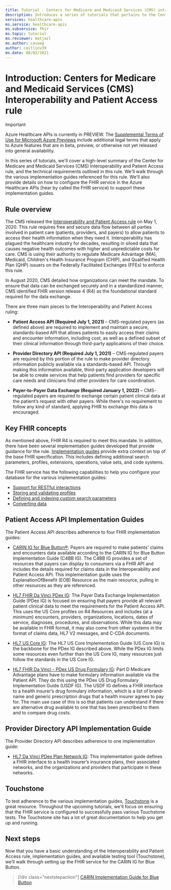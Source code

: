 ```yaml
---
title: Tutorial - Centers for Medicare and Medicaid Services (CMS) introduction - FHIR service
description: Introduces a series of tutorials that pertains to the Center for Medicare and Medicaid Services (CMS) Interoperability and Patient Access rule.  
services: healthcare-apis
ms.service: healthcare-apis
ms.subservice: fhir
ms.topic: tutorial
ms.reviewer: matjazl
ms.author: cavoeg
author: caitlinv39
ms.date: 08/03/2021
---
```


# Introduction: Centers for Medicare and Medicaid Services (CMS) Interoperability and Patient Access rule

> [!IMPORTANT]
> Azure Healthcare APIs is currently in PREVIEW. The [Supplemental Terms of Use for Microsoft Azure Previews](https://azure.microsoft.com/support/legal/preview-supplemental-terms/) include additional legal terms that apply to Azure features that are in beta, preview, or otherwise not yet released into general availability.

In this series of tutorials, we'll cover a high-level summary of the Center for Medicare and Medicaid Services (CMS) Interoperability and Patient Access rule, and the technical requirements outlined in this rule. We'll walk through the various implementation guides referenced for this rule. We'll also provide details on how to configure the FHIR service in the Azure Healthcare APIs (hear by called the FHIR service) to support these implementation guides.


## Rule overview

The CMS released the [Interoperability and Patient Access rule](https://www.cms.gov/Regulations-and-Guidance/Guidance/Interoperability/index) on May 1, 2020. This rule requires free and secure data flow between all parties involved in patient care (patients, providers, and payers) to allow patients to access their health information when they need it. Interoperability has plagued the healthcare industry for decades, resulting in siloed data that causes negative health outcomes with higher and unpredictable costs for care. CMS is using their authority to regulate Medicare Advantage (MA), Medicaid, Children's Health Insurance Program (CHIP), and Qualified Health Plan (QHP) issuers on the Federally Facilitated Exchanges (FFEs) to enforce this rule. 

In August 2020, CMS detailed how organizations can meet the mandate. To ensure that data can be exchanged securely and in a standardized manner, CMS identified FHIR version release 4 (R4) as the foundational standard required for the data exchange. 

There are three main pieces to the Interoperability and Patient Access ruling:

* **Patient Access API (Required July 1, 2021)** – CMS-regulated payers (as defined above) are required to implement and maintain a secure, standards-based API that allows patients to easily access their claims and encounter information, including cost, as well as a defined subset of their clinical information through third-party applications of their choice.  

* **Provider Directory API (Required July 1, 2021)** – CMS-regulated payers are required by this portion of the rule to make provider directory information publicly available via a standards-based API. Through making this information available, third-party application developers will be able to create services that help patients find providers for specific care needs and clinicians find other providers for care coordination.  

* **Payer-to-Payer Data Exchange (Required January 1, 2022)** – CMS-regulated payers are required to exchange certain patient clinical data at the patient’s request with other payers. While there's no requirement to follow any kind of standard, applying FHIR to exchange this data is encouraged. 

## Key FHIR concepts

As mentioned above, FHIR R4 is required to meet this mandate. In addition, there have been several implementation guides developed that provide guidance for the rule. [Implementation guides](https://www.hl7.org/fhir/implementationguide.html) provide extra context on top of the base FHIR specification. This includes defining additional search parameters, profiles, extensions, operations, value sets, and code systems.

The FHIR service has the following capabilities to help you configure your database for the various implementation guides:

* [Support for RESTful interactions](fhir-features-supported.md)
* [Storing and validating profiles](validation-against-profiles.md)
* [Defining and indexing custom search parameters](how-to-do-custom-search.md)
* [Converting data](../data-transformation/convert-data.md)

## Patient Access API Implementation Guides

The Patient Access API describes adherence to four FHIR implementation guides:

* [CARIN IG for Blue Button®](http://hl7.org/fhir/us/carin-bb/STU1/index.html): Payers are required to make patients' claims and encounters data available according to the CARIN IG for Blue Button Implementation Guide (C4BB IG). The C4BB IG provides a set of resources that payers can display to consumers via a FHIR API and includes the details required for claims data in the Interoperability and Patient Access API. This implementation guide uses the ExplanationOfBenefit (EOB) Resource as the main resource, pulling in other resources as they are referenced.
* [HL7 FHIR Da Vinci PDex IG](http://hl7.org/fhir/us/davinci-pdex/STU1/index.html): The Payer Data Exchange Implementation Guide (PDex IG) is focused on ensuring that payers provide all relevant patient clinical data to meet the requirements for the Patient Access API. This uses the US Core profiles on R4 Resources and includes (at a minimum) encounters, providers, organizations, locations, dates of service, diagnoses, procedures, and observations. While this data may be available in FHIR format, it may also come from other systems in the format of claims data, HL7 V2 messages, and C-CDA documents.
* [HL7 US Core IG](https://www.hl7.org/fhir/us/core/toc.html): The HL7 US Core Implementation Guide (US Core IG) is the backbone for the PDex IG described above. While the PDex IG limits some resources even further than the US Core IG, many resources just follow the standards in the US Core IG.

* [HL7 FHIR Da Vinci - PDex US Drug Formulary IG](http://hl7.org/fhir/us/Davinci-drug-formulary/index.html): Part D Medicare Advantage plans have to make formulary information available via the Patient API. They do this using the PDex US Drug Formulary Implementation Guide (USDF IG). The USDF IG defines a FHIR interface to a health insurer’s drug formulary information, which is a list of brand-name and generic prescription drugs that a health insurer agrees to pay for. The main use case of this is so that patients can understand if there are alternative drug available to one that has been prescribed to them and to compare drug costs.

## Provider Directory API Implementation Guide

The Provider Directory API describes adherence to one implementation guide:

* [HL7 Da Vinci PDex Plan Network IG](http://build.fhir.org/ig/HL7/davinci-pdex-plan-net/): This implementation guide defines a FHIR interface to a health insurer’s insurance plans, their associated networks, and the organizations and providers that participate in these networks.

## Touchstone

To test adherence to the various implementation guides, [Touchstone](https://touchstone.aegis.net/touchstone/) is a great resource. Throughout the upcoming tutorials, we'll focus on ensuring that the FHIR service is configured to successfully pass various Touchstone tests. The Touchstone site has a lot of great documentation to help you get up and running.

## Next steps

Now that you have a basic understanding of the Interoperability and Patient Access rule, implementation guides, and available testing tool (Touchstone), we’ll walk through setting up the FHIR service for the CARIN IG for Blue Button. 

>[!div class="nextstepaction"]
>[CARIN Implementation Guide for Blue Button](carin-implementation-guide-blue-button-tutorial.md)  
